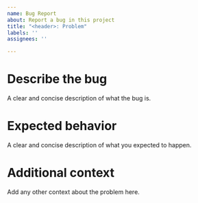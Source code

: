 ```yaml
---
name: Bug Report
about: Report a bug in this project
title: "<header>: Problem"
labels: ''
assignees: ''

---
```



# Describe the bug
A clear and concise description of what the bug is.


# Expected behavior
A clear and concise description of what you expected to happen.


# Additional context
Add any other context about the problem here.
